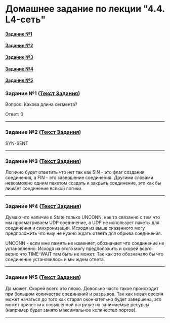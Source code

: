 # Домашнее задание по лекции "4.4. L4-сеть"

#### [Задание №1](#задание-1-текст-задания)
#### [Задание №2](#задание-2-текст-задания)
#### [Задание №3](#задание-3-текст-задания)
#### [Задание №4](#задание-4-текст-задания)
#### [Задание №5](#задание-5-текст-задания)

### Задание №1 ([Текст Задания](https://github.com/netology-code/snet-homeworks/blob/main/4-04.md#%D0%B7%D0%B0%D0%B4%D0%B0%D0%BD%D0%B8%D0%B5-1))

Вопрос: Какова длина сегмента?

Ответ: 0

---

### Задание №2 ([Текст Задания](https://github.com/netology-code/snet-homeworks/blob/main/4-04.md#%D0%B7%D0%B0%D0%B4%D0%B0%D0%BD%D0%B8%D0%B5-2))

SYN-SENT

---

### Задание №3 ([Текст Задания](https://github.com/netology-code/snet-homeworks/blob/main/4-04.md#%D0%B7%D0%B0%D0%B4%D0%B0%D0%BD%D0%B8%D0%B5-3))

Логично будет ответить что нет так как SIN - это флаг создания соединения, а FIN - это завершение соединения. Другими 
словами невозможно одним пакетом создать и закрыть соединение, это как бы лишает соединение всякой логики.

---

### Задание №4 ([Текст Задания](https://github.com/netology-code/snet-homeworks/blob/main/4-04.md#%D0%B7%D0%B0%D0%B4%D0%B0%D0%BD%D0%B8%D0%B5-4))

Думаю что наличие в State только UNCONN, как то связанно с тем что мы просматриваем UDP соединение, а UDP не использует 
пакеты для соединения и синхронизации. Исходя из выше сказанного могу предположить что ему не нужно ждать ответа для 
обрыва соединения.

UNCONN - если мне память не изменяет, обозначает что соединение не установленно. Исходя из этого могу предположить и 
скорей всего верно что TIME-WAIT там быть не может. Так как это обозначало бы что соединение установилось и мы ждем ответа.

---

### Задание №5 ([Текст Задания](https://github.com/netology-code/snet-homeworks/blob/main/4-04.md#%D0%B7%D0%B0%D0%B4%D0%B0%D0%BD%D0%B8%D0%B5-5))

Да может. Скорей всего это плохо. Довольно часто такое происходит при большом количестве соединений и 
разрывов. Так как новая сессия может начаться до того как старая окончательно будет завершена, это может привести к 
повышенной нагрузке на занимаемые ресурсы (например будет занято максимальное количество портов).

---



